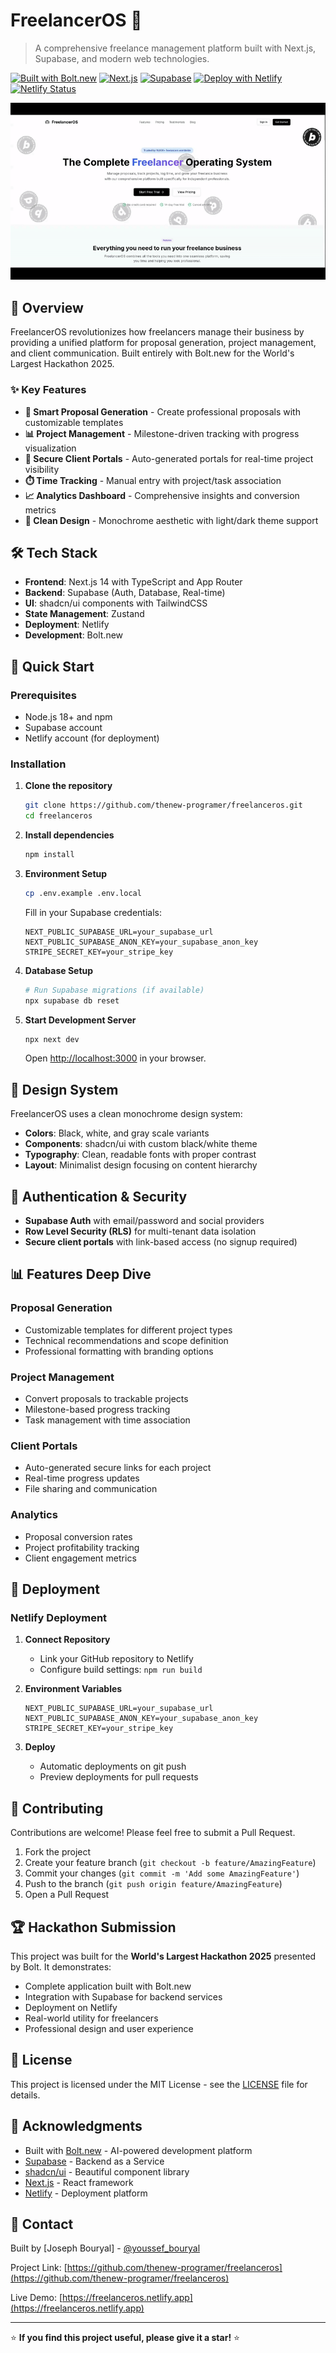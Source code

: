 # FreelancerOS 🚀

> A comprehensive freelance management platform built with Next.js, Supabase, and modern web technologies.

[![Built with Bolt.new](https://img.shields.io/badge/Built%20with-Bolt.new-000000?style=flat-square)](https://bolt.new)
[![Next.js](https://img.shields.io/badge/Next.js-14-black?style=flat-square&logo=next.js)](https://nextjs.org)
[![Supabase](https://img.shields.io/badge/Supabase-3ECF8E?style=flat-square&logo=supabase&logoColor=white)](https://supabase.com)
[![Deploy with Netlify](https://img.shields.io/badge/Deploy%20with-Netlify-00C7B7?style=flat-square&logo=netlify&logoColor=white)](https://netlify.com)
[![Netlify Status](https://api.netlify.com/api/v1/badges/0750b927-c3e5-4ad9-8697-b2a74f3dafe2/deploy-status)](https://app.netlify.com/projects/freelanceros/deploys)


![demo](./assets/demo.gif)

## 🎯 Overview

FreelancerOS revolutionizes how freelancers manage their business by providing a unified platform for proposal generation, project management, and client communication. Built entirely with Bolt.new for the World's Largest Hackathon 2025.

### ✨ Key Features

- **🤖 Smart Proposal Generation** - Create professional proposals with customizable templates
- **📊 Project Management** - Milestone-driven tracking with progress visualization
- **🔗 Secure Client Portals** - Auto-generated portals for real-time project visibility
- **⏱️ Time Tracking** - Manual entry with project/task association
- **📈 Analytics Dashboard** - Comprehensive insights and conversion metrics
- **🎨 Clean Design** - Monochrome aesthetic with light/dark theme support

## 🛠️ Tech Stack

- **Frontend**: Next.js 14 with TypeScript and App Router
- **Backend**: Supabase (Auth, Database, Real-time)
- **UI**: shadcn/ui components with TailwindCSS
- **State Management**: Zustand
- **Deployment**: Netlify
- **Development**: Bolt.new

## 🚀 Quick Start

### Prerequisites

- Node.js 18+ and npm
- Supabase account
- Netlify account (for deployment)

### Installation

1. **Clone the repository**
   ```bash
   git clone https://github.com/thenew-programer/freelanceros.git
   cd freelanceros
   ```

2. **Install dependencies**
   ```bash
   npm install
   ```

3. **Environment Setup**
   ```bash
   cp .env.example .env.local
   ```
   
   Fill in your Supabase credentials:
   ```env
   NEXT_PUBLIC_SUPABASE_URL=your_supabase_url
   NEXT_PUBLIC_SUPABASE_ANON_KEY=your_supabase_anon_key
   STRIPE_SECRET_KEY=your_stripe_key
   ```

4. **Database Setup**
   ```bash
   # Run Supabase migrations (if available)
   npx supabase db reset
   ```

5. **Start Development Server**
   ```bash
   npx next dev
   ```

   Open [http://localhost:3000](http://localhost:3000) in your browser.


## 🎨 Design System

FreelancerOS uses a clean monochrome design system:

- **Colors**: Black, white, and gray scale variants
- **Components**: shadcn/ui with custom black/white theme
- **Typography**: Clean, readable fonts with proper contrast
- **Layout**: Minimalist design focusing on content hierarchy

## 🔐 Authentication & Security

- **Supabase Auth** with email/password and social providers
- **Row Level Security (RLS)** for multi-tenant data isolation
- **Secure client portals** with link-based access (no signup required)

## 📊 Features Deep Dive

### Proposal Generation
- Customizable templates for different project types
- Technical recommendations and scope definition
- Professional formatting with branding options

### Project Management
- Convert proposals to trackable projects
- Milestone-based progress tracking
- Task management with time association

### Client Portals
- Auto-generated secure links for each project
- Real-time progress updates
- File sharing and communication

### Analytics
- Proposal conversion rates
- Project profitability tracking
- Client engagement metrics

## 🚀 Deployment

### Netlify Deployment

1. **Connect Repository**
   - Link your GitHub repository to Netlify
   - Configure build settings: `npm run build`

2. **Environment Variables**
   ```
   NEXT_PUBLIC_SUPABASE_URL=your_supabase_url
   NEXT_PUBLIC_SUPABASE_ANON_KEY=your_supabase_anon_key
   STRIPE_SECRET_KEY=your_stripe_key
   ```

3. **Deploy**
   - Automatic deployments on git push
   - Preview deployments for pull requests

## 🤝 Contributing

Contributions are welcome! Please feel free to submit a Pull Request.

1. Fork the project
2. Create your feature branch (`git checkout -b feature/AmazingFeature`)
3. Commit your changes (`git commit -m 'Add some AmazingFeature'`)
4. Push to the branch (`git push origin feature/AmazingFeature`)
5. Open a Pull Request

## 🏆 Hackathon Submission

This project was built for the **World's Largest Hackathon 2025** presented by Bolt. It demonstrates:

- Complete application built with Bolt.new
- Integration with Supabase for backend services
- Deployment on Netlify
- Real-world utility for freelancers
- Professional design and user experience

## 📝 License

This project is licensed under the MIT License - see the [LICENSE](LICENSE) file for details.

## 🙏 Acknowledgments

- Built with [Bolt.new](https://bolt.new) - AI-powered development platform
- [Supabase](https://supabase.com) - Backend as a Service
- [shadcn/ui](https://ui.shadcn.com) - Beautiful component library
- [Next.js](https://nextjs.org) - React framework
- [Netlify](https://netlify.com) - Deployment platform

## 📧 Contact

Built by [Joseph Bouryal] - [@youssef_bouryal](https://twitter.com/youssef_bouryal)

Project Link: [https://github.com/thenew-programer/freelanceros](https://github.com/thenew-programer/freelanceros)

Live Demo: [https://freelanceros.netlify.app](https://freelanceros.netlify.app)

---

⭐ **If you find this project useful, please give it a star!** ⭐
